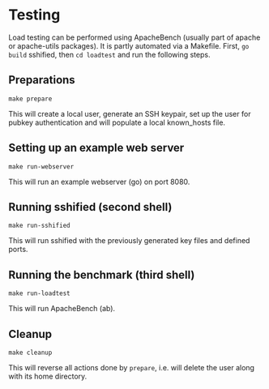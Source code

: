 # Testing
Load testing can be performed using ApacheBench (usually part of apache or apache-utils packages).
It is partly automated via a Makefile.
First, `go build` sshified, then `cd loadtest` and run the following steps.

## Preparations
```
make prepare
```

This will create a local user, generate an SSH keypair, set up the user for pubkey authentication and will populate a local known_hosts file.

## Setting up an example web server
```
make run-webserver
```
This will run an example webserver (go) on port 8080.

## Running sshified (second shell)
```
make run-sshified
```
This will run sshified with the previously generated key files and defined ports.

## Running the benchmark (third shell)
```
make run-loadtest
```

This will run ApacheBench (ab).

## Cleanup
```
make cleanup
```
This will reverse all actions done by `prepare`, i.e. will delete the user along with its home directory.

